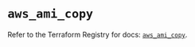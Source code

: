 # `aws_ami_copy`

Refer to the Terraform Registry for docs: [`aws_ami_copy`](https://registry.terraform.io/providers/hashicorp/aws/5.36.0/docs/resources/ami_copy).
